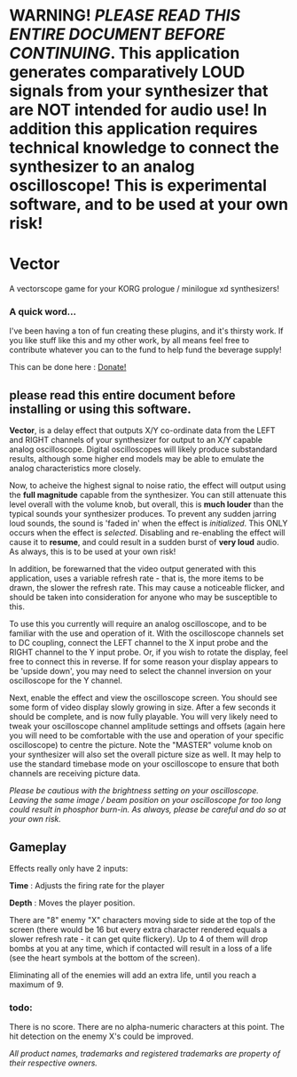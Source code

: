 # WARNING! *PLEASE READ THIS ENTIRE DOCUMENT BEFORE CONTINUING*. This application generates comparatively LOUD signals from your synthesizer that are __NOT__ intended for audio use! In addition this application requires technical knowledge to connect the synthesizer to an analog oscilloscope! This is __experimental__ software, and to be used __at your own risk__!

# Vector

A vectorscope game for your KORG prologue / minilogue xd synthesizers!

### A quick word...
I've been having a ton of fun creating these plugins, and it's thirsty work. If you like stuff like this and my other work, by all means feel free to contribute whatever you can to the fund to help fund the beverage supply!

This can be done here :  [Donate!](https://www.paypal.com/cgi-bin/webscr?cmd=_s-xclick&hosted_button_id=MSTCVLXMG7Z5J&source=url)

## please read this entire document before installing or using this software.

__Vector__, is a delay effect that outputs X/Y co-ordinate data from the LEFT and RIGHT channels of your synthesizer for output to an X/Y capable analog oscilloscope. Digital oscilloscopes will likely produce substandard results, although some higher end models may be able to emulate the analog characteristics more closely.

Now, to acheive the highest signal to noise ratio, the effect will output using the __full magnitude__ capable from the synthesizer. You can still attenuate this level overall with the volume knob, but overall, this is __much louder__ than the typical sounds your synthesizer produces. To prevent any sudden jarring loud sounds, the sound is 'faded in' when the effect is *initialized*. This ONLY occurs when the effect is *selected*. Disabling and re-enabling the effect will cause it to __resume__, and could result in a sudden burst of __very loud__ audio. As always, this is to be used at your own risk!

In addition, be forewarned that the video output generated with this application, uses a variable refresh rate - that is, the more items to be drawn, the slower the refresh rate. This may cause a noticeable flicker, and should be taken into consideration for anyone who may be susceptible to this.

To use this you currently will require an analog oscilloscope, and to be familiar with the use and operation of it. With the oscilloscope channels set to DC coupling, connect the LEFT channel to the X input probe and the RIGHT channel to the Y input probe. Or, if you wish to rotate the display, feel free to connect this in reverse. If for some reason your display appears to be 'upside down', you may need to select the channel inversion on your oscilloscope for the Y channel.

Next, enable the effect and view the oscilloscope screen. You should see some form of video display slowly growing in size. After a few seconds it should be complete, and is now fully playable. You will very likely need to tweak your oscilloscope channel amplitude settings and offsets (again here you will need to be comfortable with the use and operation of your specific oscilloscope) to centre the picture. Note the "MASTER" volume knob on your synthesizer will also set the overall picture size as well. It may help to use the standard timebase mode on your oscilloscope to ensure that both channels are receiving picture data.

*Please be cautious with the brightness setting on your oscilloscope. Leaving the same image / beam position on your oscilloscope for too long could result in phosphor burn-in. As always, please be careful and do so at your own risk.*


## Gameplay

Effects really only have 2 inputs:

__Time__ : Adjusts the firing rate for the player

__Depth__ : Moves the player position.

There are "8" enemy "X" characters moving side to side at the top of the screen (there would be 16 but every extra character rendered equals a slower refresh rate - it can get quite flickery). Up to 4 of them will drop bombs at you at any time, which if contacted will result in a loss of a life (see the heart symbols at the bottom of the screen). 

Eliminating all of the enemies will add an extra life, until you reach a maximum of 9.

### todo:

There is no score. There are no alpha-numeric characters at this point. The hit detection on the enemy X's could be improved.


 *All product names, trademarks and registered trademarks are property of their respective owners.*
